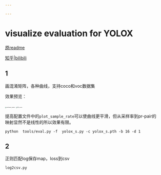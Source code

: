 ```yaml
---

---
```


# visualize evaluation for YOLOX

[原readme](README_origin.md)

[知乎](https://zhuanlan.zhihu.com/p/499759736)|[bilibili](https://www.bilibili.com/read/cv16169153)

## 1

画混淆矩阵，各种曲线，支持coco和voc数据集

效果预览：

<img src="http://m.qpic.cn/psc?/V53B8TyR2Noekm3rNUZH48QLmk39wAow/ruAMsa53pVQWN7FLK88i5j8Il3SvYwJAF.zgHrRw4riV2JHSNEQWoLdRQKdrgjBSnbjW8WF3y.WBcHxpMBgdsnypSW1FFgWCAKm7R5gUx8M!/b&bo=oAU4BAAAAAADB7s" alt="confusion_matrix" style="zoom: 25%;" />

<img src="http://m.qpic.cn/psc?/V53B8TyR2Noekm3rNUZH48QLmk39wAow/ruAMsa53pVQWN7FLK88i5j8Il3SvYwJAF.zgHrRw4rjv.a6m2PeCqOmkiJDrCl*ylh3KV.dqdR.h21qwHMLDgn2sngn3G5*GByjjY*HUDH0!/b&bo=VAY4BAAAAAADRww!&rf=viewer_4" alt="PR_curve" style="zoom: 25%;" />

提高配置文件中的`plot_sample_rate`可以使曲线更平滑，但从采样率到pr-pair的映射显然不是线性的所以效果有限。

```
python  tools/eval.py -f  yolox_s.py -c yolox_s.pth -b 16 -d 1
```

## 2

正则匹配log保存map，loss到csv

```
log2csv.py
```

